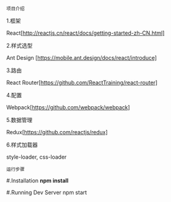 
    项目介绍
 1.框架  
 
 React[http://reactjs.cn/react/docs/getting-started-zh-CN.html]  
     
 2.样式选型
   
 Ant Design [https://mobile.ant.design/docs/react/introduce]  
 
 3.路由  
 
 React Router[https://github.com/ReactTraining/react-router] 
     
 4.配置 
  
 Webpack[https://github.com/webpack/webpack]  
    
 5.数据管理  
 
 Redux[https://github.com/reactjs/redux] 
     
 6.样式加载器  
 
 style-loader, css-loader  
     
      
    运行步骤
#.Installation
  __npm install__

#.Running Dev Server
  npm start

